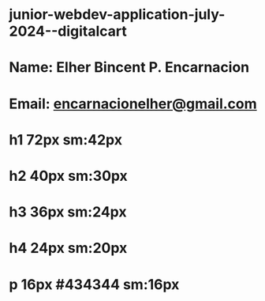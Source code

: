 # junior-webdev-application-july-2024--digitalcart

# Name: Elher Bincent P. Encarnacion
# Email: encarnacionelher@gmail.com


# h1  72px sm:42px
# h2  40px sm:30px
# h3  36px sm:24px
# h4  24px sm:20px

# p 16px #434344 sm:16px